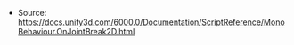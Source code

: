 * Source: https://docs.unity3d.com/6000.0/Documentation/ScriptReference/MonoBehaviour.OnJointBreak2D.html


